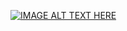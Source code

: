 [![IMAGE ALT TEXT HERE](https://img.youtube.com/vi/3weEJPDOjLQ/0.jpg)](https://www.youtube.com/watch?v=3weEJPDOjLQ)
